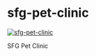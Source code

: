 # sfg-pet-clinic
[![sfg-pet-clinic](https://circleci.com/gh/morri909/sfg-pet-clinic.svg?style=svg)](https://app.circleci.com/pipelines/github/morri909/sfg-pet-clinic)

SFG Pet Clinic

